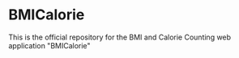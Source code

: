 # BMICalorie
This is the official repository for the BMI and Calorie Counting web application "BMICalorie"
